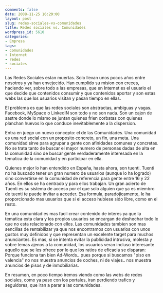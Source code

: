 ```yaml
---
comments: false
date: 2008-11-25 16:29:00
layout: post
slug: redes-sociales-vs-comunidades
title: Redes sociales vs. Comunidades
wordpress_id: 5610
categories:
- Empresa
tags:
- comunidades
- Internet
- redes
- sociales
---
```


Las Redes Sociales estan muertas. Solo llevan unos pocos años entre nosotros y ya han envejecido. Han cumplido su mision con creces, haciendo ver, sobre todo a las empresas, que en Internet es el usuario el que decide que contenidos consumir y que contenidos aportar y son estas webs las que los usuarios visitan y pasan tiempo en ellas.




El problema es que las redes sociales son abstractas, ambiguas y vagas. Facebook, MySpace o LinkedIN son todo y no son nada. Son un cajon de sastre donde lo mismo se juntan quienes frien corbatas con quienes planchan huevos lo que conduce inevitablemente a la dispersion.




Entra en juego un nuevo concepto: el de las Comunidades. Una comunidad es una red social con un proposito concreto, un fin, una meta. Una comunidad sirve para agrupar a gente con afinidades comunes y concretas. No se trata tanto de buscar el mayor numero de personas dadas de alta en la comunidad sino de buscar gente verdaderamente interesada en la tematica de la comunidad y en participar en ella.




Quienes mejor lo han entendido en España, hasta ahora, son tuenti. Tuenti no ha buscado tener un gran numero de usuarios (aunque lo ha logrado) sino convertirse en la comunidad de referencia para gente entre 16 y 22 años. En ellos se ha centrado y para ellos trabajan. Un gran acierto de Tuenti es su sistema de acceso por el que solo alguien que ya es miembro de tuenti te puede invitar a acceder. Esa formula, paradojicamente, le ha proporcionado mas usuarios que si el acceso hubiese sido libre, como en el resto.




En una comunidad es mas facil crear contenido de interes ya que la tematica esta clara y los propios usuarios se encargan de deshechar todo lo que no esta relacionado con ellos. Las comunidades tambien son mas sencillas de rentabilizar ya que nos encontramos con usuarios con unos gustos muy definidos y que representan un excelente target para muchos anunciantes. Es mas, si se intenta evitar la publicidad intrusiva, molesta y sobre temas ajenos a la comunidad, los usuarios veran incluso interesante aquello que se les ofrece por lo que los ratios de eficacia se disparan: Porque funciona tan bien Ad-Words.. pues porque si buscamos "piso en valencia" no nos muestra anuncios de coches, ni de viajes.. nos muestra anuncios de pisos y de inmobiliarias.




En resumen, en poco tiempo iremos viendo como las webs de redes sociales, como ya paso con los portales, iran perdiendo trafico y seguidores, que iran a parar a las comunidades.
